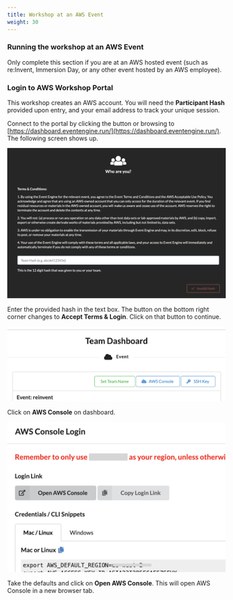 ```yaml
---
title: Workshop at an AWS Event
weight: 30
---
```


### Running the workshop at an AWS Event

Only complete this section if you are at an AWS hosted event (such as re\:Invent, Immersion Day, or any other event hosted by an AWS employee).  

### Login to AWS Workshop Portal

This workshop creates an AWS account. You will need the **Participant Hash** provided upon entry, and your email address to track your unique session.

Connect to the portal by clicking the button or browsing to [https://dashboard.eventengine.run/](https://dashboard.eventengine.run/). The following screen shows up.

![Event Engine](/static/100-introduction/images/event-engine-initial-screen.png "Event Engine")

Enter the provided hash in the text box. The button on the bottom right corner changes to **Accept Terms & Login**. Click on that button to continue.

![Event Engine](/static/100-introduction/images/event-engine-dashboard.png "Event Engine")

Click on **AWS Console** on dashboard.

![Event Engine](/static/100-introduction/images/event-engine-aws-console.png "Event Engine")

Take the defaults and click on **Open AWS Console**. This will open AWS Console in a new browser tab.
